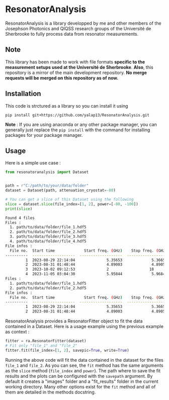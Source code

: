 # ResonatorAnalysis

ResonatorAnalysis is a library developped by me and other members of the Josephson Photonics and QIQSS research groups of the Université de Sherbrooke to fully process data from resonator measurements.

## Note

This library has been made to work with file formats **specific to the measurement setups used at the Université de Sherbrooke**. **Also**, this repository is a mirror of the main development repository. **No merge requests will be merged on this repository as of now.**

## Installation

This code is strctured as a library so you can install it using
```
pip install git+https://github.com/yalap13/ResonatorAnalysis.git
```

**Note** : If you are using anaconda or any other package manager, you can generally just replace the ``pip install`` with the command for installing packages for your package manager.

## Usage

Here is a simple use case :
```python
from resonatoranalysis import Dataset


path = r"C:/path/to/your/data/folder"
dataset = Dataset(path, attenuation_cryostat=-80)

# You can get a slice of this Dataset using the following
slice = dataset.slice(file_index=[1, 2], power=[-80, -100])
print(slice)
```
```bash
Found 4 files
Files :
  1. path/to/data/folder/file_1.hdf5
  2. path/to/data/folder/file_2.hdf5
  3. path/to/data/folder/file_3.hdf5
  4. path/to/data/folder/file_4.hdf5
File infos :
  File no.  Start time             Start freq. (GHz)    Stop freq. (GHz)  Power (dB)                             Mixing temp. (K)
----------  -------------------  -------------------  ------------------  -----------------------------------  ------------------
         1  2023-08-29 22:14:04              5.35653             5.36653  -100.0, -90.0, -80.0, -70.0                   0.0154368
         2  2023-08-31 01:48:44              4.89003             4.89053  -100.0, -90.0, -80.0, -70.0                   0.0136144
         3  2023-10-02 09:12:53              2                  18        -110.0, -100.0, -90.0, -80.0, -70.0
         4  2023-11-05 03:04:30              5.95844             5.96844  -110.0, -100.0, -90.0, -80.0                  0.0142297
Files :
  1. path/to/data/folder/file_1.hdf5
  2. path/to/data/folder/file_2.hdf5
File infos :
  File no.  Start time             Start freq. (GHz)    Stop freq. (GHz)  Power (dB)     Mixing temp. (K)
----------  -------------------  -------------------  ------------------  -------------  ------------------
         1  2023-08-29 22:14:04              5.35653             5.36653  -100.0, -80.0           0.0154368
         2  2023-08-31 01:48:44              4.89003             4.89053  -100.0, -80.0           0.0136144
```

ResonatorAnalysis provides a ResonatorFitter object to fit the data contained in a Dataset. Here is a usage example using the previous example as context :
```python
fitter = ra.ResonatorFitter(dataset)
# Fit only "file_1" and "file_2"
fitter.fit(file_index=[1, 2], savepic=True, write=True)
```

Running the above code will fit the data contained in the dataset for the files ``file_1`` and ``file_2``. As you can see, the ``fit`` method has the same arguments as the ``slice`` method (``file_index`` and ``power``). The path where to save the fit results and the plots can be configured with the ``savepath`` argument. By default it creates a "images" folder and a "fit_results" folder in the current working directory. Many other options exist for the ``fit`` method and all of them are detailed in the methods docstring.

